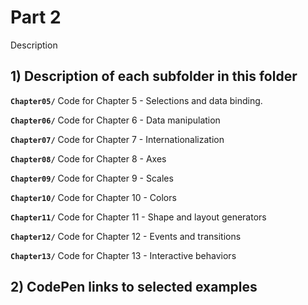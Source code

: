 # Part 2
Description

## 1) Description of each subfolder in this folder

__`Chapter05/`__
Code for Chapter 5 - Selections and data binding.

__`Chapter06/`__
Code for Chapter 6 - Data manipulation

__`Chapter07/`__
Code for Chapter 7 - Internationalization

__`Chapter08/`__
Code for Chapter 8 - Axes

__`Chapter09/`__
Code for Chapter 9 - Scales

__`Chapter10/`__
Code for Chapter 10 - Colors

__`Chapter11/`__
Code for Chapter 11 - Shape and layout generators

__`Chapter12/`__
Code for Chapter 12 - Events and transitions

__`Chapter13/`__
Code for Chapter 13 - Interactive behaviors

## 2) CodePen links to selected examples